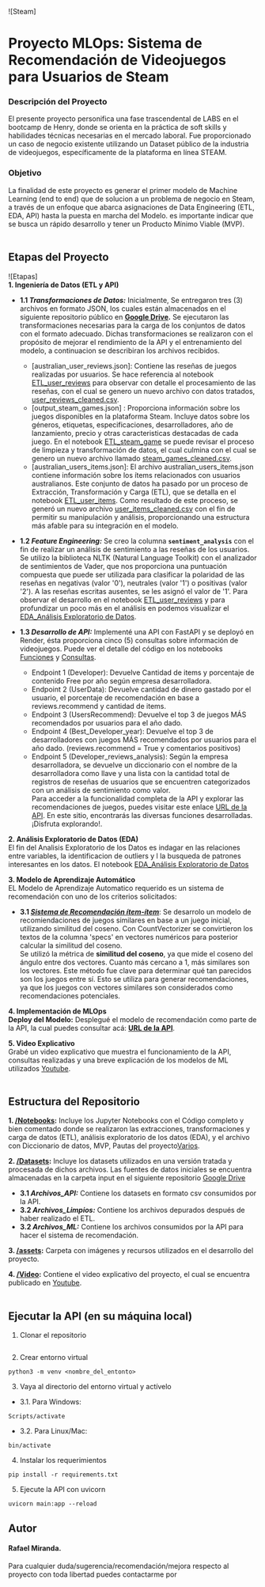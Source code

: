 ![Steam] 
<br />
# Proyecto MLOps: Sistema de Recomendación de Videojuegos para Usuarios de Steam

### Descripción del Proyecto
El presente proyecto personifica una fase trascendental de LABS en el bootcamp de Henry, donde se orienta en la práctica de  soft skills y habilidades técnicas necesarias en el mercado laboral. Fue proporcionado un caso de negocio existente utilizando un Dataset público de la industria de videojuegos, específicamente de la plataforma en línea STEAM.

### Objetivo
La finalidad de este proyecto es generar el primer modelo de Machine Learning (end to end) que de solucion a un problema de negocio en Steam, a través de un enfoque que abarca asignaciones de Data Engineering (ETL, EDA, API) hasta la puesta en marcha del Modelo. es importante indicar que se busca un rápido desarrollo y tener un Producto Mínimo Viable (MVP).<br />
<br />

## Etapas del Proyecto <br />
![Etapas] 
<br />
**1. Ingeniería de Datos (ETL y API)** <br />

- **1.1 *Transformaciones de Datos:*** Inicialmente, Se entregaron  tres (3) archivos en formato JSON, los cuales están almacenados en el siguiente repositorio público en **[Google Drive](https://drive.google.com/drive/folders/1HqBG2-sUkz_R3h1dZU5F2uAzpRn7BSpj).** Se ejecutaron las transformaciones necesarias para  la carga de los conjuntos de datos con el formato adecuado. Dichas transformaciones se realizaron con el propósito de mejorar  el rendimiento de la API y el entrenamiento del modelo, a continuacion se describiran los archivos recibidos.  <br />
  + [australian_user_reviews.json]: Contiene las reseñas de juegos  realizadas por usuarios. Se hace referencia al notebook [ETL_user_reviews](Notebooks/ETL_user_reviews.ipynb) para observar con detalle el procesamiento de las reseñas, con el cual se genero un nuevo archivo con datos tratados, [user_reviews_cleaned.csv](Datasets/Archivos_Limpios/user_reviews_cleaned.csv).<br />
  + [output_steam_games.json] : Proporciona información sobre los juegos disponibles en la plataforma Steam. Incluye datos sobre los géneros, etiquetas, especificaciones, desarrolladores, año de lanzamiento, precio y otras caracteristicas destacadas de cada juego. En el notebook [ETL_steam_game](Notebooks/ETL_steam_game.ipynb) se puede revisar el proceso de limpieza y transformación de datos, el cual culmina con el cual se genero un nuevo archivo llamado [steam_games_cleaned.csv](Datasets/Archivos_Limpios/steam_games_cleaned.csv). <br /> 
  + [australian_users_items.json]: El archivo australian_users_items.json contiene información sobre los ítems relacionados con usuarios australianos. Este conjunto de datos ha pasado por un proceso de Extracción, Transformación y Carga (ETL), que se detalla en el notebook [ETL_user_items](Notebooks/ETL_user_items.ipynb). Como resultado de este proceso, se generó un nuevo archivo [user_items_cleaned.csv](Datasets/Archivos_Limpios/user_items_cleaned.csv) con el fin de permitir su manipulación y análisis, proporcionando una estructura más afable para su integración en el modelo.<br />
  
- **1.2 *Feature Engineering:*** Se creo la columna **``` sentiment_analysis ```**  con el fin de realizar un análisis de sentimiento a las reseñas de los usuarios. Se utilizo la biblioteca NLTK (Natural Language Toolkit) con el analizador de sentimientos de Vader, que nos proporciona una puntuación compuesta que puede ser utilizada para clasificar la polaridad de las reseñas en negativas (valor '0'), neutrales (valor '1') o positivas (valor '2'). A las reseñas escritas ausentes, se les asignó el valor de '1'. Para observar el desarrollo en el notebook [ETL_user_reviews](Notebooks/ETL_user_reviews.ipynb) y para profundizar un poco más en el análisis en podemos visualizar el [EDA_Análisis Exploratorio de Datos](Notebooks/EDA_AnálisisExploratorioDatos.ipynb). <br />

- **1.3 *Desarrollo de API:*** Implementé una API con FastAPI y se deployó en Render, ésta proporciona cinco (5) consultas sobre información de videojuegos. Puede ver el detalle del código en los notebooks [Funciones](Notebooks/Funciones.ipynb) y [Consultas](Notebooks/Consultas.ipynb).<br />
  + Endpoint 1 (Developer): Devuelve Cantidad de items y porcentaje de contenido Free por año según empresa desarrolladora.<br />
  + Endpoint 2 (UserData): Devuelve cantidad de dinero gastado por el usuario, el porcentaje de recomendación en base a reviews.recommend y cantidad de items.<br />
  + Endpoint 3 (UsersRecommend): Devuelve el top 3 de juegos MÁS recomendados por usuarios para el año dado.<br />
  + Endpoint 4 (Best_Developer_year): Devuelve el top 3 de desarrolladores con juegos MÁS recomendados por usuarios para el año dado. (reviews.recommend = True y comentarios positivos)<br />
  + Endpoint 5 (Developer_reviews_analysis): Según la empresa desarrolladora, se devuelve un diccionario con el nombre de la desarrolladora como llave y una lista con la cantidad total de registros de reseñas de usuarios que se encuentren categorizados con un análisis de sentimiento como valor.<br />
Para acceder a la funcionalidad completa de la API y explorar las recomendaciones de juegos, puedes visitar este enlace [URL de la API](). En este sitio, encontrarás las diversas funciones desarrolladas. ¡Disfruta explorando!.
  
**2. Análisis Exploratorio de Datos (EDA)** <br />
El fin del Analisis Exploratorio de los Datos es indagar en las relaciones entre variables, la identificacion de outliers y l la busqueda de patrones interesantes en los datos. El notebook [EDA_Análisis Exploratorio de Datos](NoteBooks\EDA_JSON.ipynb)<br />

**3. Modelo de Aprendizaje Automático** <br />
EL Modelo de Aprendizaje Automatico requerido es un sistema de recomendación con uno de los criterios solicitados:
- **3.1 *[Sistema de Recomendación ítem-ítem](NoteBooks\PLN_y_ML.ipynb)***: Se desarrolo un modelo de recomiendaciones de juegos similares en base a un juego inicial, utilizando similitud del coseno. Con CountVectorizer se convirtieron los textos de la columna 'specs' en vectores numéricos para posterior calcular la similitud del coseno.<br />
Se utilizó la métrica de **similitud del coseno**, ya que mide el coseno del ángulo entre dos vectores. Cuanto más cercano a 1, más similares son los vectores. Este método fue clave para determinar qué tan parecidos son los juegos entre sí. Esto se utiliza para generar recomendaciones, ya que los juegos con vectores similares son considerados como recomendaciones potenciales.<br />

**4. Implementación de MLOps** <br />
**Deploy del Modelo:** Desplegué el modelo de recomendación como parte de la API, la cual puedes consultar acá: **[URL de la API]()**. <br />

**5. Video Explicativo** <br />
Grabé un video explicativo que muestra el funcionamiento de la API, consultas realizadas y una breve explicación de los modelos de ML utilizados [Youtube]().<br />
<br />

## Estructura del Repositorio <br />
**1. [/Notebooks](Notebooks/):** Incluye los Jupyter Notebooks con el Código completo y bien comentado donde se realizaron las extracciones, transformaciones y carga de datos (ETL), análisis exploratorio de los datos (EDA), y el archivo con Diccionario de datos, MVP, Pautas del proyecto[Varios](Notebooks/Varios.ipynb).<br />

**2. [/Datasets](Datasets/):** Incluye los datasets utilizados en una versión tratada y procesada de dichos archivos. Las fuentes de datos iniciales se encuentra almacenadas en la carpeta input en el siguiente repositorio [Google Drive](https://drive.google.com/drive/folders/1HqBG2-sUkz_R3h1dZU5F2uAzpRn7BSpj)<br />
- **3.1 *Archivos_API:*** Contiene los datasets en formato csv consumidos por la API.<br />
- **3.2 *Archivos_Limpios:*** Contiene los archivos depurados después de haber realizado el ETL.<br />
- **3.2 *Archivos_ML:*** Contiene los archivos consumidos por la API para hacer el sistema de recomendación.<br />

**3. [/assets](assets/):** Carpeta con imágenes y recursos utilizados en el desarrollo del proyecto.<br />

**4. [/Video](Video/):** Contiene el video explicativo del proyecto, el cual se encuentra publicado en [Youtube](https://www.youtube.com/watch?v=t3N0ePA_D34&t=1s).<br />
<br />

## Ejecutar la API (en su máquina local) <br />
1. Clonar el repositorio <br />
```

```
2. Crear entorno virtual<br />
```
python3 -m venv <nombre_del_entonto>
```
3. Vaya al directorio del entorno virtual y actívelo<br />
- 3.1. Para Windows:
```
Scripts/activate
```
- 3.2. Para Linux/Mac:
```
bin/activate
```
4. Instalar los requerimientos<br />
```
pip install -r requirements.txt
```
5. Ejecute la API con uvicorn<br />
```
uvicorn main:app --reload
```

## Autor <br />
#### Rafael Miranda. <br />
Para cualquier duda/sugerencia/recomendación/mejora respecto al proyecto con toda libertad puedes contactarme por []()<br />
